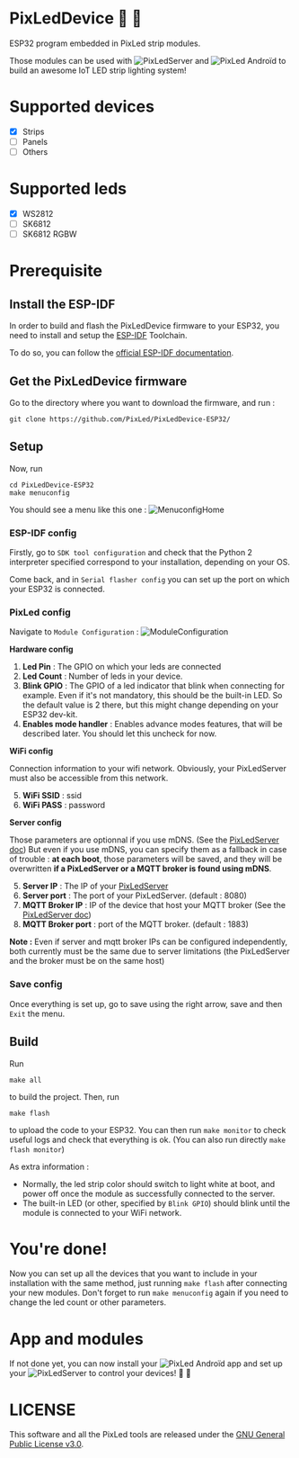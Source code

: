 # PixLedDevice :sheep: :rainbow:
ESP32 program embedded in PixLed strip modules.

Those modules can be used with ![PixLedServer](https://github.com/PaulBreugnot/PixLedServer) and ![PixLed Androïd](https://github.com/PaulBreugnot/PixLedAndroid) to build an awesome IoT LED strip lighting system!

# Supported devices

- [x] Strips
- [ ] Panels
- [ ] Others

# Supported leds

- [x] WS2812
- [ ] SK6812
- [ ] SK6812 RGBW

# Prerequisite
## Install the ESP-IDF
In order to build and flash the PixLedDevice firmware to your ESP32, you need to install and setup the [ESP-IDF](https://docs.espressif.com/projects/esp-idf/en/latest/) Toolchain.

To do so, you can follow the [official ESP-IDF documentation](https://docs.espressif.com/projects/esp-idf/en/latest/get-started/index.html#step-1-set-up-the-toolchain).

## Get the PixLedDevice firmware
Go to the directory where you want to download the firmware, and run :
```
git clone https://github.com/PixLed/PixLedDevice-ESP32/
```

## Setup
Now, run 
```
cd PixLedDevice-ESP32
make menuconfig
```
You should see a menu like this one :
![MenuconfigHome](https://github.com/PixLed/PixLedDevice-ESP32/blob/master/docs/pictures/menuconfig_home.png)

### ESP-IDF config
Firstly, go to `SDK tool configuration` and check that the Python 2 interpreter specified correspond to your installation, depending on your OS.

Come back, and in `Serial flasher config` you can set up the port on which your ESP32 is connected.

### PixLed config
Navigate to `Module Configuration` :
![ModuleConfiguration](https://github.com/PixLed/PixLedDevice-ESP32/blob/master/docs/pictures/ModuleConfiguration.png)

**Hardware config**
1. **Led Pin** : The GPIO on which your leds are connected
2. **Led Count** : Number of leds in your device.
3. **Blink GPIO** : The GPIO of a led indicator that blink when connecting for example. Even if it's not mandatory, this should be the built-in LED. So the default value is 2 there, but this might change depending on your ESP32 dev-kit.
4. **Enables mode handler** : Enables advance modes features, that will be described later. You should let this uncheck for now.

**WiFi config**

Connection information to your wifi network. Obviously, your PixLedServer must also be accessible from this network.

5. **WiFi SSID** : ssid
6. **WiFi PASS** : password

**Server config**

Those parameters are optionnal if you use mDNS. (See the [PixLedServer doc](https://github.com/PixLed/PixLedServer#avahi))
But even if you use mDNS, you can specify them as a fallback in case of trouble : **at each boot**, those parameters will be saved, and they will be overwritten **if a PixLedServer or a MQTT broker is found using mDNS**.

5. **Server IP** : The IP of your [PixLedServer](https://github.com/PixLed/PixLedServer)
6. **Server port** : The port of your PixLedServer. (default : 8080)
7. **MQTT Broker IP** : IP of the device that host your MQTT broker (See the [PixLedServer doc](https://github.com/PixLed/PixLedServer#mosquitto))
8. **MQTT Broker port** : port of the MQTT broker. (default : 1883)

**Note :** Even if server and mqtt broker IPs can be configured independently, both currently must be the same due to server limitations (the PixLedServer and the broker must be on the same host)

### Save config
Once everything is set up, go to save using the right arrow, save and then `Exit` the menu.

## Build
Run
```
make all
```
to build the project.
Then, run
```
make flash
```
to upload the code to your ESP32. You can then run `make monitor` to check useful logs and check that everything is ok. (You can also run directly `make flash monitor`)

As extra information : 
* Normally, the led strip color should switch to light white at boot, and power off once the module as successfully connected to the server.
* The built-in LED (or other, specified by `Blink GPIO`) should blink until the module is connected to your WiFi network.

# You're done!
Now you can set up all the devices that you want to include in your installation with the same method, just running `make flash` after connecting your new modules. Don't forget to run `make menuconfig` again if you need to change the led count or other parameters.

# App and modules
If not done yet, you can now install your ![PixLed Androïd app](https://github.com/PaulBreugnot/PixLedAndroid) and set up your ![PixLedServer](https://github.com/PaulBreugnot/PixLedServer) to control your devices! :sheep: :rainbow:

# LICENSE
This software and all the PixLed tools are released under the [GNU General Public License v3.0](https://github.com/PixLed/PixLedDevice-ESP32/blob/master/LICENSE).
